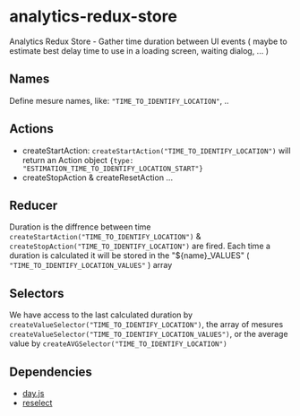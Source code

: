 # analytics-redux-store
Analytics Redux Store - Gather time duration between UI events ( maybe to estimate best delay time to use in a loading screen, waiting dialog, ... )

## Names
Define mesure names, like: `"TIME_TO_IDENTIFY_LOCATION"`, ..

## Actions
- createStartAction: `createStartAction("TIME_TO_IDENTIFY_LOCATION")` will return an Action object `{type: "ESTIMATION_TIME_TO_IDENTIFY_LOCATION_START"}`
- createStopAction & createResetAction ...

## Reducer
Duration is the diffrence between time `createStartAction("TIME_TO_IDENTIFY_LOCATION")` & `createStopAction("TIME_TO_IDENTIFY_LOCATION")` are fired.
Each time a duration is calculated it will be stored in the "${name}_VALUES" ( `"TIME_TO_IDENTIFY_LOCATION_VALUES"` ) array

## Selectors
We have access to the last calculated duration by `createValueSelector("TIME_TO_IDENTIFY_LOCATION")`, the array of mesures `createValueSelector("TIME_TO_IDENTIFY_LOCATION_VALUES")`, or the average value by `createAVGSelector("TIME_TO_IDENTIFY_LOCATION")`

## Dependencies
- [day.js](https://day.js.org/)
- [reselect](https://www.npmjs.com/package/reselect)
